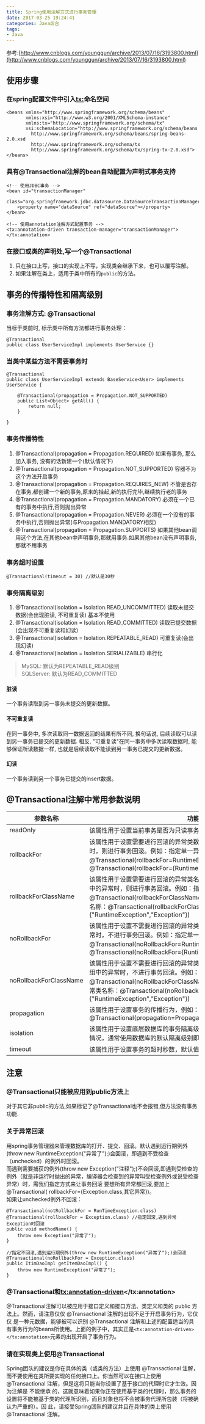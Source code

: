 ```yaml
---
title: Spring使用注解方式进行事务管理
date: 2017-03-25 19:24:41
categories: Java后台
tags:
- Java
---
```


参考:[http://www.cnblogs.com/younggun/archive/2013/07/16/3193800.html](http://www.cnblogs.com/younggun/archive/2013/07/16/3193800.html)

## 使用步骤
### 在spring配置文件中引入<tx:>命名空间
```
<beans xmlns="http://www.springframework.org/schema/beans"
       xmlns:xsi="http://www.w3.org/2001/XMLSchema-instance"
       xmlns:tx="http://www.springframework.org/schema/tx"
       xsi:schemaLocation="http://www.springframework.org/schema/beans
         http://www.springframework.org/schema/beans/spring-beans-2.0.xsd
         http://www.springframework.org/schema/tx
         http://www.springframework.org/schema/tx/spring-tx-2.0.xsd">
</beans>
```

<!-- more -->

### 具有@Transactional注解的bean自动配置为声明式事务支持 
```
<!-- 使用JDBC事务 -->
<bean id="transactionManager"
      class="org.springframework.jdbc.datasource.DataSourceTransactionManager">
    <property name="dataSource" ref="dataSource"></property>
</bean>

<!-- 使用annotation注解方式配置事务 -->
<tx:annotation-driven transaction-manager="transactionManager"></tx:annotation>
```

### 在接口或类的声明处,写一个@Transactional
1. 只在接口上写，接口的实现上不写，实现类会继承下来，也可以覆写注解。
2. 如果注解在类上，适用于类中所有的`public`的方法。

## 事务的传播特性和隔离级别
### 事务注解方式: @Transactional
当标于类前时, 标示类中所有方法都进行事务处理：

```
@Transactional
public class UserServiceImpl implements UserService {} 
```

### 当类中某些方法不需要事务时
```
@Transactional
public class UserServiceImpl extends BaseService<User> implements UserService {

    @Transactional(propagation = Propagation.NOT_SUPPORTED)
    public List<Object> getAll() {
        return null;
    } 
    
} 
```

### 事务传播特性
1. @Transactional(propagation = Propagation.REQUIRED) 如果有事务, 那么加入事务, 没有的话新建一个(默认情况下)
2. @Transactional(propagation = Propagation.NOT_SUPPORTED) 容器不为这个方法开启事务
3. @Transactional(propagation = Propagation.REQUIRES_NEW) 不管是否存在事务,都创建一个新的事务,原来的挂起,新的执行完毕,继续执行老的事务
4. @Transactional(propagation = Propagation.MANDATORY) 必须在一个已有的事务中执行,否则抛出异常
5. @Transactional(propagation = Propagation.NEVER) 必须在一个没有的事务中执行,否则抛出异常(与Propagation.MANDATORY相反)
6. @Transactional(propagation = Propagation.SUPPORTS) 如果其他bean调用这个方法,在其他bean中声明事务,那就用事务.如果其他bean没有声明事务,那就不用事务

### 事务超时设置
```
@Transactional(timeout = 30) //默认是30秒
```

### 事务隔离级别
1. @Transactional(isolation = Isolation.READ_UNCOMMITTED) 读取未提交数据(会出现脏读, 不可重复读) 基本不使用
2. @Transactional(isolation = Isolation.READ_COMMITTED) 读取已提交数据(会出现不可重复读和幻读)
3. @Transactional(isolation = Isolation.REPEATABLE_READ) 可重复读(会出现幻读)
4. @Transactional(isolation = Isolation.SERIALIZABLE) 串行化

> MySQL: 默认为REPEATABLE_READ级别  
> SQLServer: 默认为READ_COMMITTED

#### 脏读
一个事务读取到另一事务未提交的更新数据。

#### 不可重复读
在同一事务中, 多次读取同一数据返回的结果有所不同, 换句话说, 后续读取可以读到另一事务已提交的更新数据. 相反, "可重复读"在同一事务中多次读取数据时, 能够保证所读数据一样, 也就是后续读取不能读到另一事务已提交的更新数据。

#### 幻读
一个事务读到另一个事务已提交的insert数据。

## @Transactional注解中常用参数说明
参数名称                	 | 功能描述
----------------------- | -------------
readOnly                | 	该属性用于设置当前事务是否为只读事务
rollbackFor             | 该属性用于设置需要进行回滚的异常类数组，当方法中抛出指定异常数组中的异常时，则进行事务回滚。例如：指定单一异常类：@Transactional(rollbackFor=RuntimeException.class)指定多个异常类：@Transactional(rollbackFor={RuntimeException.class, Exception.class})
rollbackForClassName    | 该属性用于设置需要进行回滚的异常类名称数组，当方法中抛出指定异常名称数组中的异常时，则进行事务回滚。例如：指定单一异常类名称：@Transactional(rollbackForClassName="RuntimeException")指定多个异常类名称：@Transactional(rollbackForClassName={"RuntimeException","Exception"})
noRollbackFor           | 该属性用于设置不需要进行回滚的异常类数组，当方法中抛出指定异常数组中的异常时，不进行事务回滚。例如：指定单一异常类：@Transactional(noRollbackFor=RuntimeException.class)指定多个异常类：@Transactional(noRollbackFor={RuntimeException.class, Exception.class})
noRollbackForClassName  | 该属性用于设置不需要进行回滚的异常类名称数组，当方法中抛出指定异常名称数组中的异常时，不进行事务回滚。例如：指定单一异常类名称：@Transactional(noRollbackForClassName="RuntimeException")指定多个异常类名称：@Transactional(noRollbackForClassName={"RuntimeException","Exception"})
propagation             | 该属性用于设置事务的传播行为，例如：@Transactional(propagation=Propagation.NOT_SUPPORTED,readOnly=true)
isolation               | 该属性用于设置底层数据库的事务隔离级别，事务隔离级别用于处理多事务并发的情况，通常使用数据库的默认隔离级别即可，基本不需要进行设置
timeout                 | 该属性用于设置事务的超时秒数，默认值为-1表示永不超时

## 注意
### @Transactional只能被应用到public方法上
对于其它非public的方法,如果标记了@Transactional也不会报错,但方法没有事务功能.
### 关于异常回滚
用spring事务管理器来管理数据库的打开、提交、回滚。默认遇到运行期例外(throw new RuntimeException("异常了");)会回滚，即遇到不受检查（unchecked）的例外时回滚。  
而遇到需要捕获的例外(throw new Exception("注释");)不会回滚,即遇到受检查的例外（就是非运行时抛出的异常，编译器会检查到的异常叫受检查例外或说受检查异常）时，需我们指定方式来让事务回滚 要想所有异常都回滚,要加上 @Transactional( rollbackFor={Exception.class,其它异常})。  
如果让unchecked例外不回滚： 

```
@Transactional(notRollbackFor = RunTimeException.class)
@Transactional(rollbackFor = Exception.class) //指定回滚,遇到异常Exception时回滚
public void methodName() {
	throw new Exception("异常了");
}

//指定不回滚,遇到运行期例外(throw new RuntimeException("异常了");)会回滚
@Transactional(noRollbackFor = Exception.class)
public ItimDaoImpl getItemDaoImpl() {
	throw new RuntimeException("异常了");
}
```

### @Transactional和<tx:annotation-driven></tx:annotation>
@Transactional注解可以被应用于接口定义和接口方法、类定义和类的 public 方法上。然而，请注意仅仅 @Transactional 注解的出现不足于开启事务行为，它仅仅 是一种元数据，能够被可以识别 @Transactional 注解和上述的配置适当的具有事务行为的beans所使用。上面的例子中，其实正是`<tx:annotation-driven></tx:annotation>`元素的出现开启了事务行为。

### 请在实现类上使用@Transactional
Spring团队的建议是你在具体的类（或类的方法）上使用 @Transactional 注解，而不要使用在类所要实现的任何接口上。你当然可以在接口上使用 @Transactional 注解，但是这将只能当你设置了基于接口的代理时它才生效。因为注解是 不能继承 的，这就意味着如果你正在使用基于类的代理时，那么事务的设置将不能被基于类的代理所识别，而且对象也将不会被事务代理所包装（将被确认为严重的）。因 此，请接受Spring团队的建议并且在具体的类上使用 @Transactional 注解。



